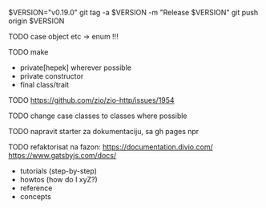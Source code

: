 
$VERSION="v0.19.0"
git tag -a $VERSION -m "Release $VERSION"
git push origin $VERSION


TODO case object etc -> enum !!!

TODO make
- private[hepek] wherever possible
- private constructor
- final class/trait




TODO https://github.com/zio/zio-http/issues/1954


TODO change case classes to classes where possible

TODO napravit starter za dokumentaciju, sa gh pages npr


TODO refaktorisat na fazon:
https://documentation.divio.com/ 
https://www.gatsbyjs.com/docs/

- tutorials (step-by-step)
- howtos (how do I xyZ?)
- reference
- concepts


